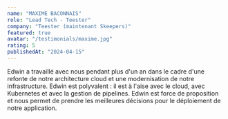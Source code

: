 ```yaml
---
name: "MAXIME BACONNAIS"
role: "Lead Tech - Teester"
company: "Teester (maintenant Skeepers)"
featured: true
avatar: "/testimonials/maxime.jpg"
rating: 5
publishedAt: "2024-04-15"
---
```


Edwin a travaillé avec nous pendant plus d'un an dans le cadre d'une refonte de notre architecture cloud et une modernisation de notre infrastructure. Edwin est polyvalent : il est à l'aise avec le cloud, avec Kubernetes et avec la gestion de pipelines. Edwin est force de proposition et nous permet de prendre les meilleures décisions pour le déploiement de notre application.